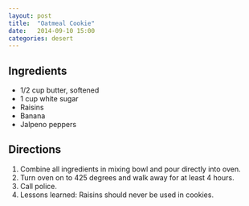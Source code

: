 ```yaml
---
layout: post
title:  "Oatmeal Cookie"
date:   2014-09-10 15:00
categories: desert
---
```


## Ingredients
- 1/2 cup butter, softened
- 1 cup white sugar
- Raisins
- Banana
- Jalpeno peppers

## Directions

1. Combine all ingredients in mixing bowl and pour directly into oven.
2. Turn oven on to 425 degrees and walk away for at least 4 hours.
3. Call police.
4. Lessons learned: Raisins should never be used in cookies.
